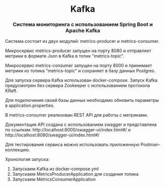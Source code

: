 <h1 align="center">Kafka</h1>

<h3 align="center">Система мониторинга с использованием Spring Boot и Apache Kafka</h3>

Система состоит из двух модулей: metrics-producer и metrics-consumer.

Микросервис metrics-producer запущен на порту 8080 и отправляет метрики в формате Json в Kafka в топик "metrics-topic".

Микросервис metrics-consumer запущен на порту 8000 и принимает метрики из топика "metrics-topic" и сохраняет в базу данных Postgres.

Для запуска сервера Kafka использован docker-compose. 
Запуск Kafka предусмотрен без сервера Zookeeper с использованием протокола KRaft. 

Для подключения своей базы данных необходимо обновить параметры в application.properties. 

В metrics-consumer реализован REST API для работы с метриками.

Документация API создана с использованием swagger и представлена по ссылкам:
http://localhost:8000/swagger-ui/index.html#/ и http://localhost:8080/swagger-ui/index.html#/

Для тестирования сервиса можно использовать приложенную Postman-коллекцию.

Хронология запуска:
1. Запускаем Kafka из docker-compose.yml
2. Запускаем MetricsProducerApplication для создания топика
3. Запускаем MetricsConsumerApplication